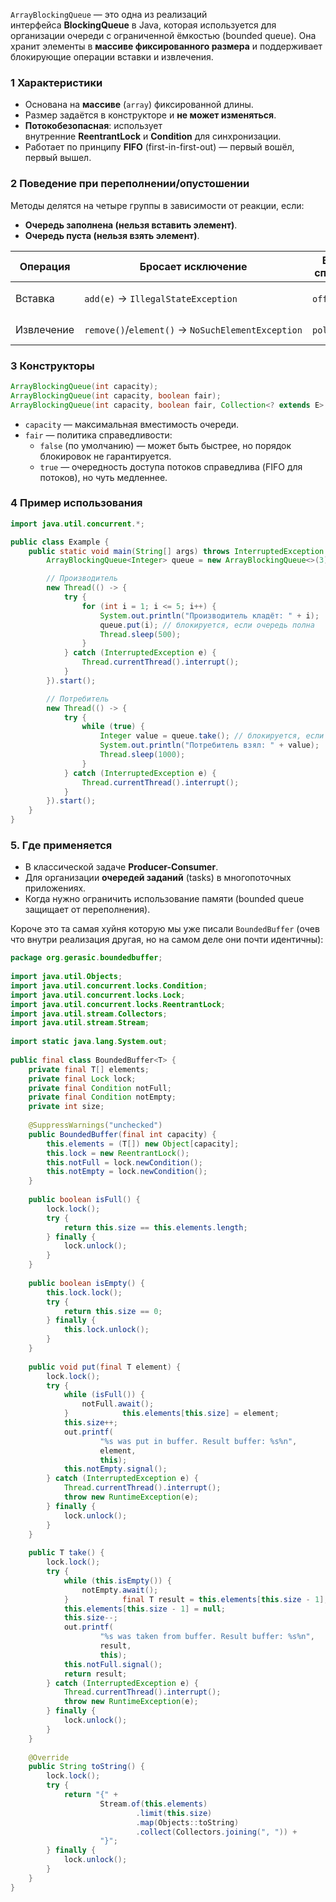 `ArrayBlockingQueue` — это одна из реализаций интерфейса **BlockingQueue** в Java, которая используется для организации очереди с ограниченной ёмкостью (bounded queue). Она хранит элементы в **массиве фиксированного размера** и поддерживает блокирующие операции вставки и извлечения.
### 1 Характеристики

- Основана на **массиве** (`array`) фиксированной длины.
- Размер задаётся в конструкторе и **не может изменяться**.
- **Потокобезопасная**: использует внутренние **ReentrantLock** и **Condition** для синхронизации.
- Работает по принципу **FIFO** (first-in-first-out) — первый вошёл, первый вышел.

### 2 Поведение при переполнении/опустошении

Методы делятся на четыре группы в зависимости от реакции, если:
- **Очередь заполнена (нельзя вставить элемент)**.
- **Очередь пуста (нельзя взять элемент)**.

| Операция   | Бросает исключение                                | Возвращает спец. значение | Блокируется                  | Таймаут                |
| ---------- | ------------------------------------------------- | ------------------------- | ---------------------------- | ---------------------- |
| Вставка    | `add(e)` → `IllegalStateException`                | `offer(e)` → `false`      | `put(e)` (ждёт освобождения) | `offer(e, time, unit)` |
| Извлечение | `remove()`/`element()` → `NoSuchElementException` | `poll()` → `null`         | `take()` (ждёт элемент)      | `poll(time, unit)`     |

### 3 Конструкторы

```java
ArrayBlockingQueue(int capacity);
ArrayBlockingQueue(int capacity, boolean fair);
ArrayBlockingQueue(int capacity, boolean fair, Collection<? extends E> c);
```

- `capacity` — максимальная вместимость очереди.
- `fair` — политика справедливости:
    - `false` (по умолчанию) — может быть быстрее, но порядок блокировок не гарантируется.
    - `true` — очередность доступа потоков справедлива (FIFO для потоков), но чуть медленнее.

### 4 Пример использования

```java
import java.util.concurrent.*;

public class Example {
    public static void main(String[] args) throws InterruptedException {
        ArrayBlockingQueue<Integer> queue = new ArrayBlockingQueue<>(3);

        // Производитель
        new Thread(() -> {
            try {
                for (int i = 1; i <= 5; i++) {
                    System.out.println("Производитель кладёт: " + i);
                    queue.put(i); // блокируется, если очередь полна
                    Thread.sleep(500);
                }
            } catch (InterruptedException e) {
                Thread.currentThread().interrupt();
            }
        }).start();

        // Потребитель
        new Thread(() -> {
            try {
                while (true) {
                    Integer value = queue.take(); // блокируется, если очередь пуста
                    System.out.println("Потребитель взял: " + value);
                    Thread.sleep(1000);
                }
            } catch (InterruptedException e) {
                Thread.currentThread().interrupt();
            }
        }).start();
    }
}

```

### 5. Где применяется

- В классической задаче **Producer-Consumer**.
- Для организации **очередей заданий** (tasks) в многопоточных приложениях.
- Когда нужно ограничить использование памяти (bounded queue защищает от переполнения).


Короче это та самая хуйня которую мы уже писали `BoundedBuffer` (очев что внутри реализация другая, но на самом деле они почти идентичны):
```java
package org.gerasic.boundedbuffer;  
  
import java.util.Objects;  
import java.util.concurrent.locks.Condition;  
import java.util.concurrent.locks.Lock;  
import java.util.concurrent.locks.ReentrantLock;  
import java.util.stream.Collectors;  
import java.util.stream.Stream;  
  
import static java.lang.System.out;  
  
public final class BoundedBuffer<T> {  
    private final T[] elements;  
    private final Lock lock;  
    private final Condition notFull;  
    private final Condition notEmpty;  
    private int size;  
  
    @SuppressWarnings("unchecked")  
    public BoundedBuffer(final int capacity) {  
        this.elements = (T[]) new Object[capacity];  
        this.lock = new ReentrantLock();  
        this.notFull = lock.newCondition();  
        this.notEmpty = lock.newCondition();  
    }  
    
    public boolean isFull() {  
        lock.lock();  
        try {  
            return this.size == this.elements.length;  
        } finally {  
            lock.unlock();  
        }    
	}  
	
    public boolean isEmpty() {  
        this.lock.lock();  
        try {  
            return this.size == 0;  
        } finally {  
            this.lock.unlock();  
        }    
	}  
	
    public void put(final T element) {  
        lock.lock();  
        try {  
            while (isFull()) {  
                notFull.await();  
            }            this.elements[this.size] = element;  
            this.size++;  
            out.printf(
		            "%s was put in buffer. Result buffer: %s%n", 
		            element, 
		            this);  
            this.notEmpty.signal();  
        } catch (InterruptedException e) {  
            Thread.currentThread().interrupt();  
            throw new RuntimeException(e);  
        } finally {  
            lock.unlock();  
        }    
	}  
	
    public T take() {  
        lock.lock();  
        try {  
            while (this.isEmpty()) {  
                notEmpty.await();  
            }            final T result = this.elements[this.size - 1];  
            this.elements[this.size - 1] = null;  
            this.size--;  
            out.printf(
		            "%s was taken from buffer. Result buffer: %s%n", 
		            result, 
		            this);  
            this.notFull.signal();  
            return result;  
        } catch (InterruptedException e) {  
            Thread.currentThread().interrupt();  
            throw new RuntimeException(e);  
        } finally {  
            lock.unlock();  
        }    
	}  
	
    @Override  
    public String toString() {  
        lock.lock();  
        try {  
            return "{" +  
                    Stream.of(this.elements)  
                            .limit(this.size)  
                            .map(Objects::toString)  
                            .collect(Collectors.joining(", ")) +  
                    "}";  
        } finally {  
            lock.unlock();  
        }    
	}
}
```